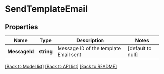 # SendTemplateEmail

## Properties
Name | Type | Description | Notes
------------ | ------------- | ------------- | -------------
**MessageId** | **string** | Message ID of the template Email sent | [default to null]

[[Back to Model list]](../README.md#documentation-for-models) [[Back to API list]](../README.md#documentation-for-api-endpoints) [[Back to README]](../README.md)


